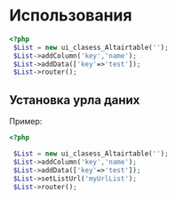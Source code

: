 # Использования

```php
<?php
 $List = new ui_clasess_Altairtable('');
 $List->addColumn('key','name');
 $List->addData(['key'=>'test']);
 $List->router();
```


## Установка урла даних

Пример:
```php
<?php

 $List = new ui_clasess_Altairtable('');
 $List->addColumn('key','name');
 $List->addData(['key'=>'test']);
 $List->setListUrl('myUrlList');
 $List->router();
 
```
